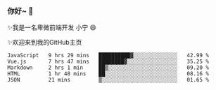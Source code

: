 ### 你好~  👋

✨我是一名卑微前端开发 小宁 😄

✨欢迎来到我的GitHub主页
<!--
**7148505/7148505** is a ✨ _special_ ✨ repository because its `README.md` (this file) appears on your GitHub profile.

Here are some ideas to get you started:

- 🔭 I’m currently working on ...
- 🌱 I’m currently learning ...
- 👯 I’m looking to collaborate on ...
- 🤔 I’m looking for help with ...
- 💬 Ask me about ...
- 📫 How to reach me: ...
- 😄 Pronouns: ...
- ⚡ Fun fact: ...
-->

<!--START_SECTION:waka-->
```text
JavaScript   9 hrs 29 mins   ██████████▓░░░░░░░░░░░░░░   42.99 % 
Vue.js       7 hrs 47 mins   ████████▓░░░░░░░░░░░░░░░░   35.25 % 
Markdown     2 hrs 1 min     ██▒░░░░░░░░░░░░░░░░░░░░░░   09.20 % 
HTML         1 hr 48 mins    ██░░░░░░░░░░░░░░░░░░░░░░░   08.16 % 
JSON         21 mins         ▒░░░░░░░░░░░░░░░░░░░░░░░░   01.65 % 
```
<!--END_SECTION:waka-->